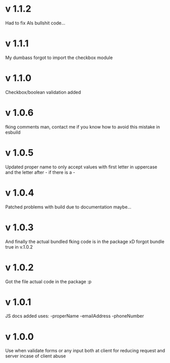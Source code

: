 # v 1.1.2

Had to fix AIs bullshit code...

# v 1.1.1

My dumbass forgot to import the checkbox module

# v 1.1.0

Checkbox/boolean validation added

# v 1.0.6

fking comments man, contact me if you know how to avoid this mistake in esbuild

# v 1.0.5
Updated proper name to only accept values with first letter in uppercase and the letter after - if there is a -

# v 1.0.4 
Patched problems with build due to documentation maybe...

# v 1.0.3
And finally the actual bundled fking code is in the package xD forgot bundle true in v.1.0.2

# v 1.0.2
Got the file actual code in the package :p
 
# v 1.0.1
JS docs added
uses: 
-properName
-emailAddress
-phoneNumber

# v 1.0.0
Use when validate forms or any input both at client for reducing request and server incase of client abuse